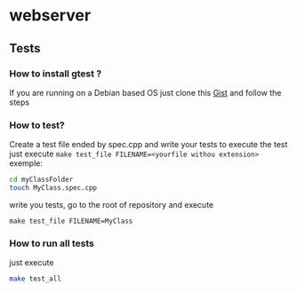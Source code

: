 # webserver


## Tests

### How to install gtest ?

If you are running on a Debian based OS just clone this [Gist](https://gist.github.com/dlime/313f74fd23e4267c4a915086b84c7d3d) and follow the steps

### How to test?
Create a test file ended by spec.cpp and write your tests
to execute the test just execute ``make test_file FILENAME=<yourfile withou extension>``
exemple:
```bash
cd myClassFolder
touch MyClass.spec.cpp
```
write you tests, go to the root of repository and execute
```
make test_file FILENAME=MyClass
```

### How to run all tests
just execute
```bash
make test_all
```
